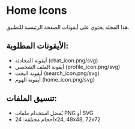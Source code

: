 # Home Icons

هذا المجلد يحتوي على أيقونات الصفحة الرئيسية للتطبيق.

## الأيقونات المطلوبة:
- أيقونة المحادثة (chat_icon.png/svg)
- أيقونة الملف الشخصي (profile_icon.png/svg)
- أيقونة البحث (search_icon.png/svg)
- أيقونة الهوم (home_icon.png/svg)

## تنسيق الملفات:
- يُفضل استخدام ملفات PNG أو SVG
- أحجام مختلفة: 24x24, 48x48, 72x72
